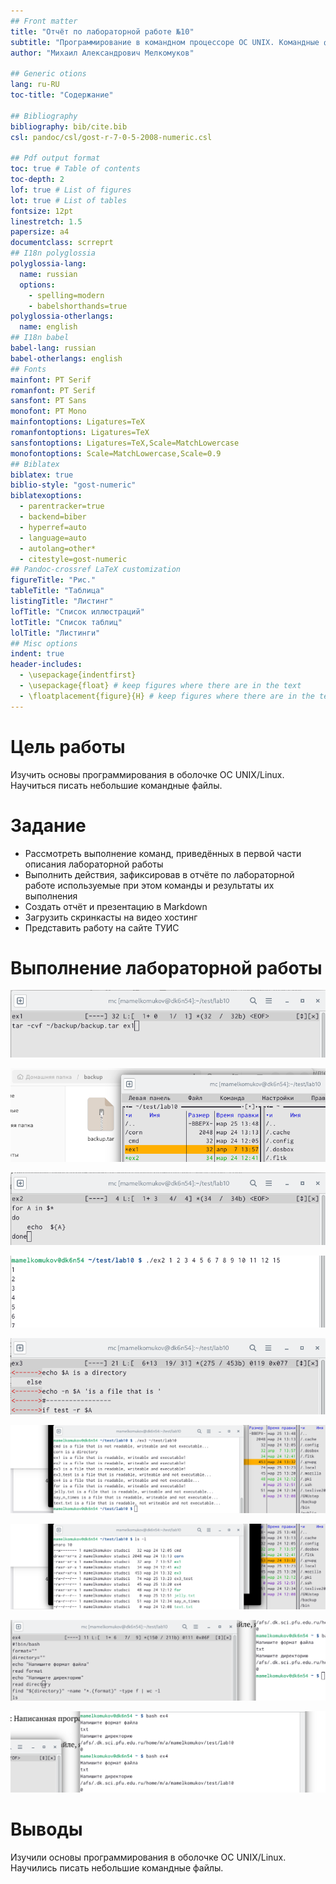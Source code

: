 ```yaml
---
## Front matter
title: "Отчёт по лабораторной работе №10"
subtitle: "Программирование в командном процессоре ОС UNIX. Командные файлы"
author: "Михаил Александрович Мелкомуков"

## Generic otions
lang: ru-RU
toc-title: "Содержание"

## Bibliography
bibliography: bib/cite.bib
csl: pandoc/csl/gost-r-7-0-5-2008-numeric.csl

## Pdf output format
toc: true # Table of contents
toc-depth: 2
lof: true # List of figures
lot: true # List of tables
fontsize: 12pt
linestretch: 1.5
papersize: a4
documentclass: scrreprt
## I18n polyglossia
polyglossia-lang:
  name: russian
  options:
	- spelling=modern
	- babelshorthands=true
polyglossia-otherlangs:
  name: english
## I18n babel
babel-lang: russian
babel-otherlangs: english
## Fonts
mainfont: PT Serif
romanfont: PT Serif
sansfont: PT Sans
monofont: PT Mono
mainfontoptions: Ligatures=TeX
romanfontoptions: Ligatures=TeX
sansfontoptions: Ligatures=TeX,Scale=MatchLowercase
monofontoptions: Scale=MatchLowercase,Scale=0.9
## Biblatex
biblatex: true
biblio-style: "gost-numeric"
biblatexoptions:
  - parentracker=true
  - backend=biber
  - hyperref=auto
  - language=auto
  - autolang=other*
  - citestyle=gost-numeric
## Pandoc-crossref LaTeX customization
figureTitle: "Рис."
tableTitle: "Таблица"
listingTitle: "Листинг"
lofTitle: "Список иллюстраций"
lotTitle: "Список таблиц"
lolTitle: "Листинги"
## Misc options
indent: true
header-includes:
  - \usepackage{indentfirst}
  - \usepackage{float} # keep figures where there are in the text
  - \floatplacement{figure}{H} # keep figures where there are in the text
---
```


# Цель работы

Изучить основы программирования в оболочке ОС UNIX/Linux. Научиться писать небольшие командные файлы.

# Задание

- Рассмотреть выполнение команд, приведённых в первой части описания лабораторной работы
- Выполнить действия, зафиксировав в отчёте по лабораторной работе используемые при этом команды и результаты их выполнения
- Создать отчёт и презентацию в Markdown
- Загрузить скринкасты на видео хостинг
- Представить работу на сайте ТУИС

# Выполнение лабораторной работы

![Текст первой программы](image/1.png)

![Результат выполнения первой программы](image/2.png)

![Текст второй программы](image/3.png)

![Результат выполнения второй программы](image/4.png)

![Фрагмент текста третьей программы](image/5.png)

![Результат выполнения третьей программы](image/6.png)

![Проверили правильность выполнения программы с помощью команды ls -l](image/7.png)

![Текст четвёртой программы](image/8.png)

![Результат выполнения четвёртой программы](image/9.png)

# Выводы

Изучили основы программирования в оболочке ОС UNIX/Linux. Научились писать небольшие командные файлы.

